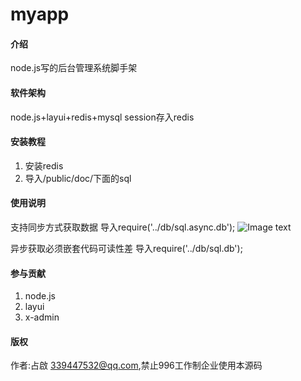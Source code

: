 # myapp

#### 介绍
node.js写的后台管理系统脚手架

#### 软件架构
node.js+layui+redis+mysql
session存入redis


#### 安装教程

1. 安装redis
2. 导入/public/doc/下面的sql

#### 使用说明
支持同步方式获取数据
导入require('../db/sql.async.db');
![Image text](https://github.com/339447532/myapp/edit/master/images/1.png)


异步获取必须嵌套代码可读性差
导入require('../db/sql.db');



#### 参与贡献

1. node.js
2. layui
3. x-admin

#### 版权
作者:占啟 339447532@qq.com,禁止996工作制企业使用本源码
